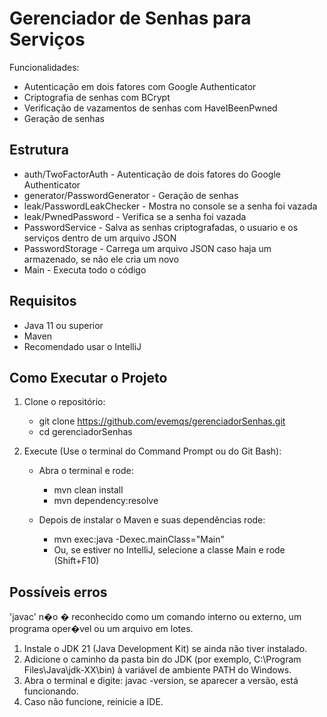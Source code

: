 # Gerenciador de Senhas  para Serviços

Funcionalidades:

- Autenticação em dois fatores com Google Authenticator
- Criptografia de senhas com BCrypt
- Verificação de vazamentos de senhas com HaveIBeenPwned
- Geração de senhas

## Estrutura

- auth/TwoFactorAuth - Autenticação de dois fatores do Google Authenticator
- generator/PasswordGenerator - Geração de senhas
- leak/PasswordLeakChecker - Mostra no console se a senha foi vazada
- leak/PwnedPassword - Verifica se a senha foi vazada
- PasswordService - Salva as senhas criptografadas, o usuario e os serviços dentro de um arquivo JSON
- PasswordStorage - Carrega um arquivo JSON caso haja um armazenado, se não ele cria um novo
- Main - Executa todo o código

## Requisitos

- Java 11 ou superior
- Maven
- Recomendado usar o IntelliJ

## Como Executar o Projeto

1. Clone o repositório:
   - git clone https://github.com/evemqs/gerenciadorSenhas.git
   - cd gerenciadorSenhas

2. Execute (Use o terminal do Command Prompt ou do Git Bash):
   - Abra o terminal e rode:
     - mvn clean install
     - mvn dependency:resolve

   - Depois de instalar o Maven e suas dependências rode:
     - mvn exec:java -Dexec.mainClass="Main"
     - Ou, se estiver no IntelliJ, selecione a classe Main e rode (Shift+F10)

## Possíveis erros

'javac' n�o � reconhecido como um comando interno
ou externo, um programa oper�vel ou um arquivo em lotes.

1. Instale o JDK 21 (Java Development Kit) se ainda não tiver instalado.
2. Adicione o caminho da pasta bin do JDK (por exemplo, C:\Program Files\Java\jdk-XX\bin) à variável de ambiente PATH do Windows.
3. Abra o terminal e digite: javac -version, se aparecer a versão, está funcionando.
4. Caso não funcione, reinicie a IDE.